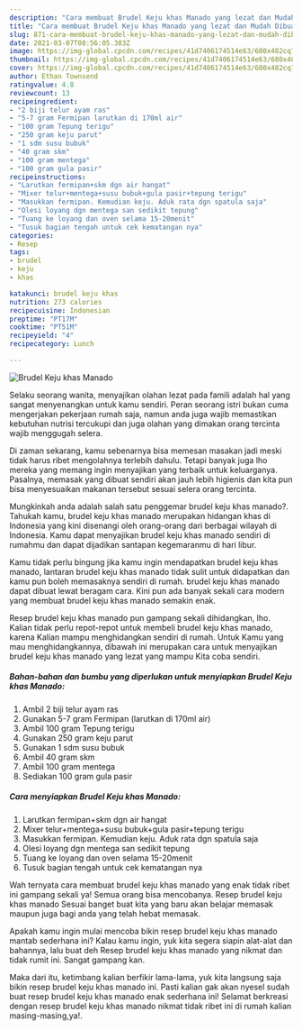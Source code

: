 ```yaml
---
description: "Cara membuat Brudel Keju khas Manado yang lezat dan Mudah Dibuat"
title: "Cara membuat Brudel Keju khas Manado yang lezat dan Mudah Dibuat"
slug: 871-cara-membuat-brudel-keju-khas-manado-yang-lezat-dan-mudah-dibuat
date: 2021-03-07T08:56:05.383Z
image: https://img-global.cpcdn.com/recipes/41d7406174514e63/680x482cq70/brudel-keju-khas-manado-foto-resep-utama.jpg
thumbnail: https://img-global.cpcdn.com/recipes/41d7406174514e63/680x482cq70/brudel-keju-khas-manado-foto-resep-utama.jpg
cover: https://img-global.cpcdn.com/recipes/41d7406174514e63/680x482cq70/brudel-keju-khas-manado-foto-resep-utama.jpg
author: Ethan Townsend
ratingvalue: 4.8
reviewcount: 13
recipeingredient:
- "2 biji telur ayam ras"
- "5-7 gram Fermipan larutkan di 170ml air"
- "100 gram Tepung terigu"
- "250 gram keju parut"
- "1 sdm susu bubuk"
- "40 gram skm"
- "100 gram mentega"
- "100 gram gula pasir"
recipeinstructions:
- "Larutkan fermipan+skm dgn air hangat"
- "Mixer telur+mentega+susu bubuk+gula pasir+tepung terigu"
- "Masukkan fermipan. Kemudian keju. Aduk rata dgn spatula saja"
- "Olesi loyang dgn mentega san sedikit tepung"
- "Tuang ke loyang dan oven selama 15-20menit"
- "Tusuk bagian tengah untuk cek kematangan nya"
categories:
- Resep
tags:
- brudel
- keju
- khas

katakunci: brudel keju khas 
nutrition: 273 calories
recipecuisine: Indonesian
preptime: "PT17M"
cooktime: "PT51M"
recipeyield: "4"
recipecategory: Lunch

---
```



![Brudel Keju khas Manado](https://img-global.cpcdn.com/recipes/41d7406174514e63/680x482cq70/brudel-keju-khas-manado-foto-resep-utama.jpg)

Selaku seorang wanita, menyajikan olahan lezat pada famili adalah hal yang sangat menyenangkan untuk kamu sendiri. Peran seorang istri bukan cuma mengerjakan pekerjaan rumah saja, namun anda juga wajib memastikan kebutuhan nutrisi tercukupi dan juga olahan yang dimakan orang tercinta wajib menggugah selera.

Di zaman  sekarang, kamu sebenarnya bisa memesan masakan jadi meski tidak harus ribet mengolahnya terlebih dahulu. Tetapi banyak juga lho mereka yang memang ingin menyajikan yang terbaik untuk keluarganya. Pasalnya, memasak yang dibuat sendiri akan jauh lebih higienis dan kita pun bisa menyesuaikan makanan tersebut sesuai selera orang tercinta. 



Mungkinkah anda adalah salah satu penggemar brudel keju khas manado?. Tahukah kamu, brudel keju khas manado merupakan hidangan khas di Indonesia yang kini disenangi oleh orang-orang dari berbagai wilayah di Indonesia. Kamu dapat menyajikan brudel keju khas manado sendiri di rumahmu dan dapat dijadikan santapan kegemaranmu di hari libur.

Kamu tidak perlu bingung jika kamu ingin mendapatkan brudel keju khas manado, lantaran brudel keju khas manado tidak sulit untuk didapatkan dan kamu pun boleh memasaknya sendiri di rumah. brudel keju khas manado dapat dibuat lewat beragam cara. Kini pun ada banyak sekali cara modern yang membuat brudel keju khas manado semakin enak.

Resep brudel keju khas manado pun gampang sekali dihidangkan, lho. Kalian tidak perlu repot-repot untuk membeli brudel keju khas manado, karena Kalian mampu menghidangkan sendiri di rumah. Untuk Kamu yang mau menghidangkannya, dibawah ini merupakan cara untuk menyajikan brudel keju khas manado yang lezat yang mampu Kita coba sendiri.

<!--inarticleads1-->

##### Bahan-bahan dan bumbu yang diperlukan untuk menyiapkan Brudel Keju khas Manado:

1. Ambil 2 biji telur ayam ras
1. Gunakan 5-7 gram Fermipan (larutkan di 170ml air)
1. Ambil 100 gram Tepung terigu
1. Gunakan 250 gram keju parut
1. Gunakan 1 sdm susu bubuk
1. Ambil 40 gram skm
1. Ambil 100 gram mentega
1. Sediakan 100 gram gula pasir




<!--inarticleads2-->

##### Cara menyiapkan Brudel Keju khas Manado:

1. Larutkan fermipan+skm dgn air hangat
1. Mixer telur+mentega+susu bubuk+gula pasir+tepung terigu
1. Masukkan fermipan. Kemudian keju. Aduk rata dgn spatula saja
1. Olesi loyang dgn mentega san sedikit tepung
1. Tuang ke loyang dan oven selama 15-20menit
1. Tusuk bagian tengah untuk cek kematangan nya




Wah ternyata cara membuat brudel keju khas manado yang enak tidak ribet ini gampang sekali ya! Semua orang bisa mencobanya. Resep brudel keju khas manado Sesuai banget buat kita yang baru akan belajar memasak maupun juga bagi anda yang telah hebat memasak.

Apakah kamu ingin mulai mencoba bikin resep brudel keju khas manado mantab sederhana ini? Kalau kamu ingin, yuk kita segera siapin alat-alat dan bahannya, lalu buat deh Resep brudel keju khas manado yang nikmat dan tidak rumit ini. Sangat gampang kan. 

Maka dari itu, ketimbang kalian berfikir lama-lama, yuk kita langsung saja bikin resep brudel keju khas manado ini. Pasti kalian gak akan nyesel sudah buat resep brudel keju khas manado enak sederhana ini! Selamat berkreasi dengan resep brudel keju khas manado nikmat tidak ribet ini di rumah kalian masing-masing,ya!.

